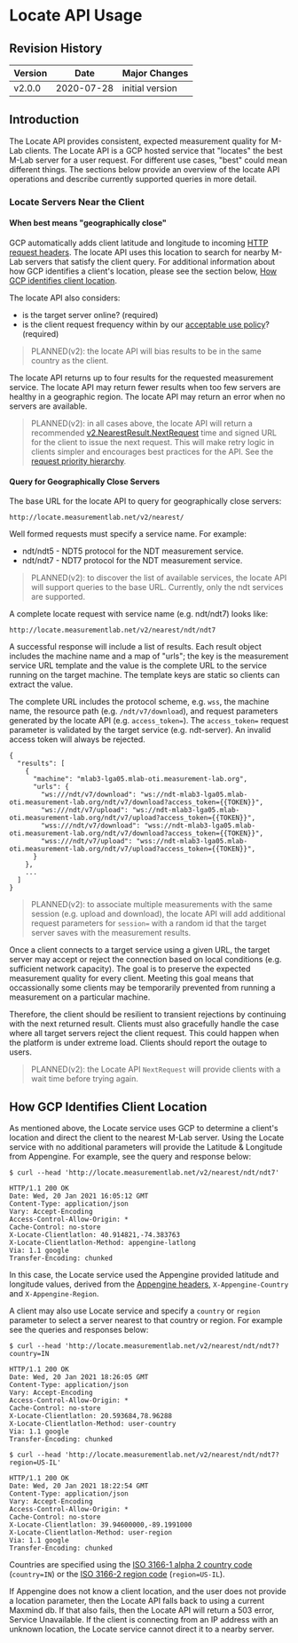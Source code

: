 # Locate API Usage

## Revision History

| Version  | Date       |  Major Changes  |
|----------|------------|-----------------|
| v2.0.0   | 2020-07-28 | initial version |

## Introduction

The Locate API provides consistent, expected measurement quality for M-Lab
clients. The Locate API is a GCP hosted service that "locates" the best M-Lab
server for a user request. For different use cases, "best" could mean
different things. The sections below provide an overview of the locate API
operations and describe currently supported queries in more detail.

### Locate Servers Near the Client

#### When best means "geographically close"

GCP automatically adds client latitude and longitude to incoming [HTTP request 
headers][headers]. The locate API uses this location to search for nearby M-Lab 
servers that satisfy the client query. For additional information about how 
GCP identifies a client's location, please see the section below, [How GCP 
identifies client location](#how-gcp-identifies-client-location).

[headers]: https://cloud.google.com/load-balancing/docs/user-defined-request-headers#how_user-defined_request_headers_work

The locate API also considers:

* is the target server online? (required)
* is the client request frequency within by our [acceptable use policy][aup]?
  (required)

> PLANNED(v2): the locate API will bias results to be in the same country
as the client.

The locate API returns up to four results for the requested measurement
service. The locate API may return fewer results when too few servers are
healthy in a geographic region. The locate API may return an error when no
servers are available.

> PLANNED(v2): in all cases above, the locate API will return a recommended
[v2.NearestResult.NextRequest][nextRequest] time and signed URL for the client
to issue the next request. This will make retry logic in clients simpler and
encourages best practices for the API. See the [request priority
hierarchy][priority].

[nextRequest]: https://godoc.org/github.com/m-lab/locate/api/v2#NearestResult
[priority]: https://godoc.org/github.com/m-lab/locate/api/v2
[aup]: https://www.measurementlab.net/aup

#### Query for Geographically Close Servers

The base URL for the locate API to query for geographically close
servers:

    http://locate.measurementlab.net/v2/nearest/

Well formed requests must specify a service name. For example:

* ndt/ndt5 - NDT5 protocol for the NDT measurement service.
* ndt/ndt7 - NDT7 protocol for the NDT measurement service.

> PLANNED(v2): to discover the list of available services, the locate API
will support queries to the base URL. Currently, only the ndt services are
supported.

A complete locate request with service name (e.g. ndt/ndt7) looks like:

    http://locate.measurementlab.net/v2/nearest/ndt/ndt7

A successful response will include a list of results. Each result object
includes the machine name and a map of "urls"; the key is the measurement
service URL template and the value is the complete URL to the service running
on the target machine. The template keys are static so clients can extract
the value.

The complete URL includes the protocol scheme, e.g. `wss`, the machine name,
the resource path (e.g. `/ndt/v7/download`), and request parameters generated
by the locate API (e.g. `access_token=`). The `access_token=` request
parameter is validated by the target service (e.g. ndt-server). An invalid
access token will always be rejected.

    {
      "results": [
        {
          "machine": "mlab3-lga05.mlab-oti.measurement-lab.org",
          "urls": {
            "ws:///ndt/v7/download": "ws://ndt-mlab3-lga05.mlab-oti.measurement-lab.org/ndt/v7/download?access_token={{TOKEN}}",
            "ws:///ndt/v7/upload": "ws://ndt-mlab3-lga05.mlab-oti.measurement-lab.org/ndt/v7/upload?access_token={{TOKEN}}",
            "wss:///ndt/v7/download": "wss://ndt-mlab3-lga05.mlab-oti.measurement-lab.org/ndt/v7/download?access_token={{TOKEN}}",
            "wss:///ndt/v7/upload": "wss://ndt-mlab3-lga05.mlab-oti.measurement-lab.org/ndt/v7/upload?access_token={{TOKEN}}",
          }
        },
        ...
      ]
    }

> PLANNED(v2): to associate multiple measurements with the same session (e.g.
upload and download), the locate API will add additional request
parameters for `session=` with a random id that the target server saves with
the measurement results.

Once a client connects to a target service using a given URL, the target
server may accept or reject the connection based on local conditions (e.g.
sufficient network capacity). The goal is to preserve the expected
measurement quality for every client. Meeting this goal means that
occassionally some clients may be temporarily prevented from running a
measurement on a particular machine.

Therefore, the client should be resilient to transient rejections by continuing
with the next returned result. Clients must also gracefully handle the case
where all target servers reject the client request. This could happen when
the platform is under extreme load. Clients should report the outage to
users.

> PLANNED(v2): the Locate API `NextRequest` will provide clients with a wait
time before trying again.

## How GCP Identifies Client Location

As mentioned above, the Locate service uses GCP to determine a client's 
location and direct the client to the nearest M-Lab server. Using the Locate 
service with no additional parameters will provide the Latitude & Longitude 
from Appengine. For example, see the query and response below:

```
$ curl --head 'http://locate.measurementlab.net/v2/nearest/ndt/ndt7'

HTTP/1.1 200 OK
Date: Wed, 20 Jan 2021 16:05:12 GMT
Content-Type: application/json
Vary: Accept-Encoding
Access-Control-Allow-Origin: *
Cache-Control: no-store
X-Locate-Clientlatlon: 40.914821,-74.383763
X-Locate-Clientlatlon-Method: appengine-latlong
Via: 1.1 google
Transfer-Encoding: chunked
```

In this case, the Locate service used the Appengine provided latitude and 
longitude values, derived from the [Appengine headers](headers), 
`X-Appengine-Country` and `X-Appengine-Region`.

[headers]: https://cloud.google.com/appengine/docs/flexible/go/reference/request-headers

A client may also use Locate service and specify a `country` or `region` 
parameter to select a server nearest to that country or region. For example 
see the queries and responses below:

```
$ curl --head 'http://locate.measurementlab.net/v2/nearest/ndt/ndt7?country=IN

HTTP/1.1 200 OK
Date: Wed, 20 Jan 2021 18:26:05 GMT
Content-Type: application/json
Vary: Accept-Encoding
Access-Control-Allow-Origin: *
Cache-Control: no-store
X-Locate-Clientlatlon: 20.593684,78.96288
X-Locate-Clientlatlon-Method: user-country
Via: 1.1 google
Transfer-Encoding: chunked

$ curl --head 'http://locate.measurementlab.net/v2/nearest/ndt/ndt7?region=US-IL'

HTTP/1.1 200 OK
Date: Wed, 20 Jan 2021 18:22:54 GMT
Content-Type: application/json
Vary: Accept-Encoding
Access-Control-Allow-Origin: *
Cache-Control: no-store
X-Locate-Clientlatlon: 39.94600000,-89.1991000
X-Locate-Clientlatlon-Method: user-region
Via: 1.1 google
Transfer-Encoding: chunked
```

Countries are specified using the [ISO 3166-1 alpha 2 country code][iso1] 
(`country=IN`) or the [ISO 3166-2 region code][iso2] (`region=US-IL`).

[iso1]: https://en.wikipedia.org/wiki/ISO_3166-1_alpha-2
[iso2]: https://en.wikipedia.org/wiki/ISO_3166-2

 If Appengine does not know a client location, and the user does not provide a 
 location parameter, then the Locate API falls back to using a current Maxmind 
 db. If that also fails, then the Locate API will return a 503 error, Service 
 Unavailable. If the client is connecting from an IP address with an unknown 
 location, the Locate service cannot direct it to a nearby server.
